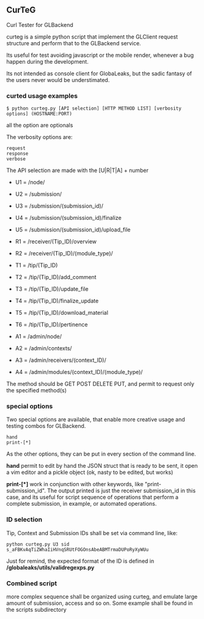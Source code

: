 ## CurTeG

Curl Tester for GLBackend

curteg is a simple python script that implement the GLClient request structure and perform
that to the GLBackend service.

Its useful for test avoiding javascript or the mobile render, whenever a bug happen during the
development.

Its not intended as console client for GlobaLeaks, but the sadic fantasy of the users never
would be understimated.

### curted usage examples 

    $ python curteg.py [API selection] [HTTP METHOD LIST] [verbosity options] (HOSTNAME:PORT)

all the option are optionals

The verbosity options are:

    request
    response
    verbose

The API selection are made with the [U|R|T|A] + number

  * U1 = /node/
  * U2 = /submission/
  * U3 = /submission/(submission_id)/
  * U4 = /submission/(submission_id)/finalize
  * U5 = /submission/(submission_id)/upload_file

  * R1 = /receiver/(Tip_ID)/overview
  * R2 = /receiver/(Tip_ID)/(module_type)/

  * T1 = /tip/(Tip_ID)
  * T2 = /tip/(Tip_ID)/add_comment
  * T3 = /tip/(Tip_ID)/update_file
  * T4 = /tip/(Tip_ID)/finalize_update
  * T5 = /tip/(Tip_ID)/download_material
  * T6 = /tip/(Tip_ID)/pertinence

  * A1 = /admin/node/
  * A2 = /admin/contexts/
  * A3 = /admin/receivers/(context_ID)/
  * A4 = /admin/modules/(context_ID)/(module_type)/

The method should be GET POST DELETE PUT, and permit to request only the specified method(s)

### special options

Two special options are available, that enable more creative usage and testing combos for
GLBackend.

    hand
    print-[*]

As the other options, they can be put in every section of the command line.

**hand** permit to edit by hand the JSON struct that is ready to be sent, it open a vim editor
and a pickle object (ok, nasty to be edited, but works)

**print-[*]** work in conjunction with other keywords, like "print-submission\_id". The output
printed is just the receiver submission\_id in this case, and its useful for script sequence
of operations that perform a complete submission, in example, or automated operations.

### ID selection

Tip, Context and Submission IDs shall be set via command line, like:

    python curteg.py U3 sid s_aFBKvAqTiZWhaIiHVnqSRUtFOGOnsAbeABMTrmaDUPoRyXyWUu

Just for remind, the expected format of the ID is defined in
**/globaleaks/utils/validregexps.py**

### Combined script

more complex sequence shall be organized using curteg, and emulate large amount of submission,
access and so on. Some example shall be found in the scripts subdirectory
